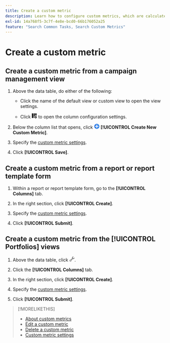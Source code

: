 ```yaml
---
title: Create a custom metric
description: Learn how to configure custom metrics, which are calculated from standard metrics.
exl-id: 14a768f5-3c7f-4e8e-bcd0-66b176052a25
feature: "Search Common Tasks, Search Custom Metrics"
---
```

# Create a custom metric

## Create a custom metric from a campaign management view

1. Above the data table, do either of the following:

   * Click the name of the default view or custom view to open the view settings.
   
   * Click ![Custom Columns](/help/search-social-commerce/assets/custom-columns.png "Custom Columns") to open the column configuration settings.

1. Below the column list that opens, click ![Create New Custom Metric](/help/search-social-commerce/assets/add.png) **[!UICONTROL Create New Custom Metric]**.

1. Specify the [custom metric settings](custom-metric-settings.md).

1. Click **[!UICONTROL Save]**.

## Create a custom metric from a report or report template form

1. Within a report or report template form, go to the **[!UICONTROL Columns]** tab.

1. In the right section, click **[!UICONTROL Create]**.

1. Specify the [custom metric settings](custom-metric-settings.md).

1. Click **[!UICONTROL Submit]**.

## Create a custom metric from the [!UICONTROL Portfolios] views

1. Above the data table, click ![Edit Selected View](/help/search-social-commerce/assets/view-settings.png "Edit Selected View").

1. Click the **[!UICONTROL Columns]** tab.
   
1. In the right section, click **[!UICONTROL Create]**.

1. Specify the [custom metric settings](custom-metric-settings.md).

1. Click **[!UICONTROL Submit]**.

>[!MORELIKETHIS]
>
>* [About custom metrics](custom-metric-about.md)
>* [Edit a custom metric](custom-metric-edit.md)
>* [Delete a custom metric](custom-metric-delete.md)
>* [Custom metric settings](custom-metric-settings.md)
